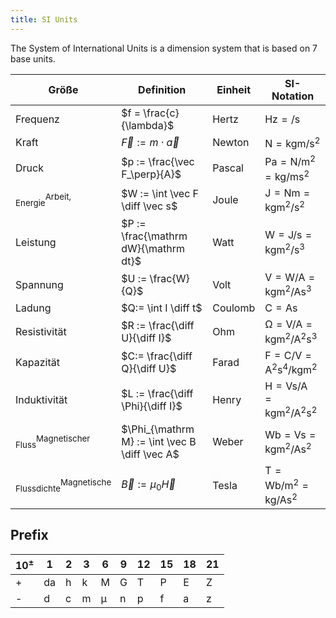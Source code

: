 ```yaml
---
title: SI Units
---
```


The System of International Units is a dimension system that is based on 7 base units.


|	**Größe** | **Definition** | **Einheit** | **SI-Notation** |
|-----|-----|---|---|
|Frequenz | $f = \frac{c}{\lambda}$ | Hertz | $\si{\hertz} = \si{ \per \second}$|
|Kraft | $\vec F := m \cdot \vec a$ | Newton | $\si{\newton} = \si{\kilogram \meter \per \second \squared}$|
|Druck | $p := \frac{\vec F_\perp}{A}$ | Pascal | $\si{\pascal} = \si{\newton \per \meter \squared} = \si{\kilogram \per \meter \second \squared}$|
|${}^{\textstyle \text{Arbeit,}}_{\textstyle \text{Energie}}$ | $W := \int \vec F \diff \vec s$ | Joule | $\si{\joule} = \si{\newton\meter} = \si{\kilogram\meter \squared \per \second \squared}$ |
|Leistung | $P := \frac{\mathrm dW}{\mathrm dt}$ | Watt | $\si{\watt} = \si{\joule \per \second} = \si{\kilogram\meter \squared \per \second \cubed}$|
|Spannung | $U := \frac{W}{Q}$ | Volt | $\si{\volt} = \si{\watt \per \ampere} = \si{\kilogram\meter  \squared \per \ampere\second \cubed}$|
|Ladung | $Q:= \int I \diff t$ | Coulomb | $\si{\coulomb} = \si{\ampere\second}$|
|Resistivität | $R := \frac{\diff U}{\diff I}$ | Ohm | $\si{\ohm} = \si{\volt \per \ampere} = \si{\kilogram\meter  \squared \per \ampere  \squared\second \cubed}$|
|Kapazität | $C:= \frac{\diff Q}{\diff U}$ | Farad | $\si{\farad} = \si{\coulomb \per \volt} = \si{\ampere  \squared  \second \tothe{4}\per \kilogram\meter \squared}$|
|Induktivität | $L := \frac{\diff \Phi}{\diff I}$ | Henry | $\si{\henry} = \si{\volt\second \per\ampere} = \si{\kilogram\meter  \squared \per \ampere  \squared \second  \squared}$|
|${}^{\text{Magnetischer}}_{\textstyle \text{Fluss}}$ | $\Phi_{\mathrm M} := \int \vec B \diff \vec A$ | Weber | $\si{\weber} = \si{\volt\second} = \si{\kilogram\meter \squared \per \ampere\second \squared}$|
|${}^{\text{Magnetische}}_{\textstyle \text{Flussdichte}}$ | $\vec B := \mu_0 \vec H$ | Tesla | $\si{\tesla} = \si{\weber \per \meter  \squared} = \si{\kilogram \per \ampere\second \squared}$|


## Prefix

| $10^{\pm}$ | 1 | 2 | 3 | 6 | 9 | 12 | 15 | 18 | 21 |
|:---|---|---|---|---|---|---|---|---|---|
| + | da | h | k | M | G | T | P | E | Z |
| - | d  | c | m | μ | n | p | f | a | z |
